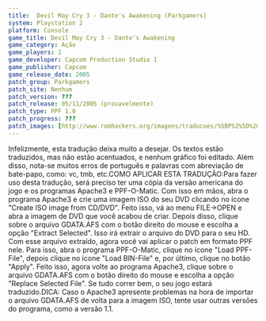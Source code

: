 ```yaml
---
title:  Devil May Cry 3 - Dante's Awakening (Parkgamers)
system: Playstation 2
platform: Console
game_title: Devil May Cry 3 - Dante's Awakening
game_category: Ação
game_players: 1
game_developer: Capcom Production Studio 1
game_publisher: Capcom
game_release_date: 2005
patch_group: Parkgamers
patch_site: Nenhum
patch_version: ???
patch_release: 05/11/2005 (provavelmente)
patch_type: PPF 1.0
patch_progress: ???
patch_images: [http://www.romhackers.org/imagens/traducoes/%5BPS2%5D%20Devil%20May%20Cry%203%20-%201.jpg,http://www.romhackers.org/imagens/traducoes/%5BPS2%5D%20Devil%20May%20Cry%203%20-%202.jpg,http://www.romhackers.org/imagens/traducoes/%5BPS2%5D%20Devil%20May%20Cry%203%20-%203.jpg]
---
```

Infelizmente, esta tradução deixa muito a desejar. Os textos estão traduzidos, mas não estão acentuados, e nenhum gráfico foi editado. Além disso, nota-se muitos erros de português e palavras com abreviação de bate-papo, como: vc, tmb, etc.COMO APLICAR ESTA TRADUÇÃO:Para fazer uso desta tradução, será preciso ter uma cópia da versão americana do jogo e os programas Apache3 e PPF-O-Matic. Com isso em mãos, abra o programa Apache3 e crie uma imagem ISO do seu DVD clicando no ícone "Create ISO image from CD/DVD". Feito isso, vá ao menu FILE->OPEN e abra a imagem de DVD que você acabou de criar. Depois disso, clique sobre o arquivo GDATA.AFS com o botão direito do mouse e escolha a opção "Extract Selected". Isso irá extrair o arquivo do DVD para o seu HD. Com esse arquivo extraído, agora você vai aplicar o patch em formato PPF nele. Para isso, abra o programa PPF-O-Matic, clique no ícone "Load PPF-File", depois clique no ícone "Load BIN-File" e, por último, clique no botão "Apply". Feito isso, agora volte ao programa Apache3, clique sobre o arquivo GDATA.AFS com o botão direito do mouse e escolha a opção "Replace Selected File". Se tudo correr bem, o seu jogo estará traduzido.DICA: Caso o Apache3 apresente problemas na hora de importar o arquivo GDATA.AFS de volta para a imagem ISO, tente usar outras versões do programa, como a versão 1.1.